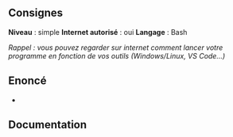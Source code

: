 ## Consignes

**Niveau** : simple
**Internet autorisé** : oui
**Langage** : Bash

_Rappel : vous pouvez regarder sur internet comment lancer votre programme en fonction de vos outils (Windows/Linux, VS Code...)_
## Enoncé

- 
## Documentation

